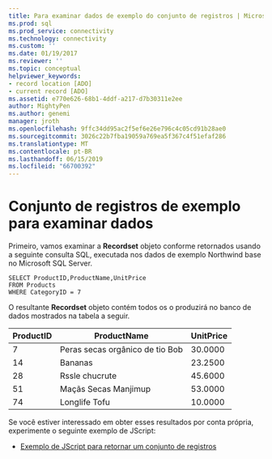 ```yaml
---
title: Para examinar dados de exemplo do conjunto de registros | Microsoft Docs
ms.prod: sql
ms.prod_service: connectivity
ms.technology: connectivity
ms.custom: ''
ms.date: 01/19/2017
ms.reviewer: ''
ms.topic: conceptual
helpviewer_keywords:
- record location [ADO]
- current record [ADO]
ms.assetid: e770e626-68b1-4ddf-a217-d7b30311e2ee
author: MightyPen
ms.author: genemi
manager: jroth
ms.openlocfilehash: 9ffc34dd95ac2f5ef6e26e796c4c05cd91b28ae0
ms.sourcegitcommit: 3026c22b7fba19059a769ea5f367c4f51efaf286
ms.translationtype: MT
ms.contentlocale: pt-BR
ms.lasthandoff: 06/15/2019
ms.locfileid: "66700392"
---
```

# <a name="sample-recordset-for-examining-data"></a>Conjunto de registros de exemplo para examinar dados
Primeiro, vamos examinar a **Recordset** objeto conforme retornados usando a seguinte consulta SQL, executada nos dados de exemplo Northwind base no Microsoft SQL Server.  
  
```  
SELECT ProductID,ProductName,UnitPrice   
FROM Products   
WHERE CategoryID = 7    
```  
  
 O resultante **Recordset** objeto contém todos os o produzirá no banco de dados mostrados na tabela a seguir.  
  
|ProductID|ProductName|UnitPrice|  
|---------------|-----------------|---------------|  
|7|Peras secas orgânico de tio Bob|30.0000|  
|14|Bananas|23.2500|  
|28|Rssle chucrute|45.6000|  
|51|Maçãs Secas Manjimup|53.0000|  
|74|Longlife Tofu|10.0000|  
  
 Se você estiver interessado em obter esses resultados por conta própria, experimente o seguinte exemplo de JScript:  
  
-   [Exemplo de JScript para retornar um conjunto de registros](../../../ado/guide/data/jscript-code-example-to-return-a-recordset.md)
